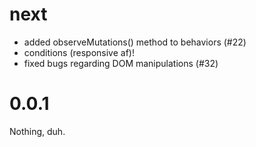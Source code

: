 # next

* added observeMutations() method to behaviors (#22)
* conditions (responsive af)!
* fixed bugs regarding DOM manipulations (#32)

# 0.0.1

Nothing, duh.
